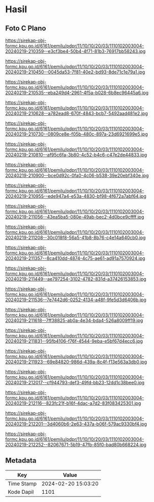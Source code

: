 # Hasil

## Foto C Plano

https://sirekap-obj-formc.kpu.go.id/6161/pemilu/pdpr/11/10/10/20/03/1110102003004-20240219-210359--e3cf3be4-50b4-4f71-81b3-76917bb58243.jpg

https://sirekap-obj-formc.kpu.go.id/6161/pemilu/pdpr/11/10/10/20/03/1110102003004-20240219-210450--0045da53-7f81-40e2-bd93-8de71c1e79a1.jpg

https://sirekap-obj-formc.kpu.go.id/6161/pemilu/pdpr/11/10/10/20/03/1110102003004-20240219-210535--eba249d4-2961-4f5a-b028-6b8ec96445a6.jpg

https://sirekap-obj-formc.kpu.go.id/6161/pemilu/pdpr/11/10/10/20/03/1110102003004-20240219-210628--a782ead8-670f-4843-bcb7-5492aad481e2.jpg

https://sirekap-obj-formc.kpu.go.id/6161/pemilu/pdpr/11/10/10/20/03/1110102003004-20240219-210730--0809ce8e-f05b-480c-897a-23d6921699e5.jpg

https://sirekap-obj-formc.kpu.go.id/6161/pemilu/pdpr/11/10/10/20/03/1110102003004-20240219-210810--af95c6fa-3b80-4c52-b4c6-c47e2de44833.jpg

https://sirekap-obj-formc.kpu.go.id/6161/pemilu/pdpr/11/10/10/20/03/1110102003004-20240219-210900--bce0d92c-0fa0-4c06-b538-39e20ebf340e.jpg

https://sirekap-obj-formc.kpu.go.id/6161/pemilu/pdpr/11/10/10/20/03/1110102003004-20240219-210955--ede947a4-e53a-4830-bf98-4f672a7abf64.jpg

https://sirekap-obj-formc.kpu.go.id/6161/pemilu/pdpr/11/10/10/20/03/1110102003004-20240219-211056--43ea5ba5-080e-49ab-bec2-4d0bce9cffff.jpg

https://sirekap-obj-formc.kpu.go.id/6161/pemilu/pdpr/11/10/10/20/03/1110102003004-20240219-211208--30c018f8-56a5-41b8-8b76-c4e14a640cb0.jpg

https://sirekap-obj-formc.kpu.go.id/6161/pemilu/pdpr/11/10/10/20/03/1110102003004-20240219-211357--8ca410dd-4874-4c75-ae61-ad91a7570924.jpg

https://sirekap-obj-formc.kpu.go.id/6161/pemilu/pdpr/11/10/10/20/03/1110102003004-20240219-211449--ae797254-3102-4782-831d-a37426153853.jpg

https://sirekap-obj-formc.kpu.go.id/6161/pemilu/pdpr/11/10/10/20/03/1110102003004-20240219-211536--7e7442d6-0252-4134-a48f-9fe5d3d6406b.jpg

https://sirekap-obj-formc.kpu.go.id/6161/pemilu/pdpr/11/10/10/20/03/1110102003004-20240219-211618--7ff38825-ab0a-4e34-bda4-526a8009ff19.jpg

https://sirekap-obj-formc.kpu.go.id/6161/pemilu/pdpr/11/10/10/20/03/1110102003004-20240219-211831--95fb4106-f76f-4544-9eba-e5bf67d4ecc6.jpg

https://sirekap-obj-formc.kpu.go.id/6161/pemilu/pdpr/11/10/10/20/03/1110102003004-20240219-211923--69e84820-986d-439a-8c4f-f13e563a3db0.jpg

https://sirekap-obj-formc.kpu.go.id/6161/pemilu/pdpr/11/10/10/20/03/1110102003004-20240219-212017--cf944793-def3-49fd-bb23-12dd1c38bee0.jpg

https://sirekap-obj-formc.kpu.go.id/6161/pemilu/pdpr/11/10/10/20/03/1110102003004-20240219-212116--823fc21f-b16f-4dac-a7d2-83f083425301.jpg

https://sirekap-obj-formc.kpu.go.id/6161/pemilu/pdpr/11/10/10/20/03/1110102003004-20240219-212201--3d4060b6-2e63-437a-b06f-579ac9330bf4.jpg

https://sirekap-obj-formc.kpu.go.id/6161/pemilu/pdpr/11/10/10/20/03/1110102003004-20240219-212252--82067671-5b19-47fb-85f0-bad80b668224.jpg


## Metadata

| Key        | Value               |
| ---------- | ------------------- |
| Time Stamp | 2024-02-20 15:03:20 |
| Kode Dapil | 1101                |



